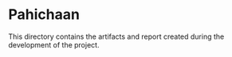 # Pahichaan

This directory contains the artifacts and report created during the development of the project.
